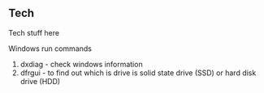 ## Tech

Tech stuff here

Windows run commands
1. dxdiag - check windows information
2. dfrgui - to find out which is drive is solid state drive (SSD) or hard disk drive (HDD)
